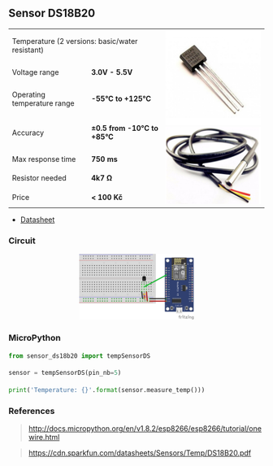 ## Sensor DS18B20

<table border="0" width="100%"><tr><td colspan=2 width="60%">Temperature (2 versions: basic/water resistant)</td>
<td rowspan=7 width="40%" align="right"><img src="../../.img/ds18b20.jpg" width="200px" /><img src="../../.img/ds18b20_watres.png" width="200px" /></td></tr>
<tr><td>Voltage range</td><td><b>3.0V - 5.5V</b></td></tr>
<tr><td>Operating temperature range</td><td><b>-55°C to +125°C</b></td></tr>
<tr><td>Accuracy</td><td><b>&plusmn0.5 from -10°C to +85°C</b></td></tr>
<tr><td>Max response time</td><td><b>750 ms</b></td></tr>
<tr><td>Resistor needed</td><td><b>4k7 &Omega;</b></td></tr>
<tr><td>Price</td><td><b>< 100 Kč</b></td></tr></table>

* [Datasheet](./datasheet.pdf)

### Circuit
<p align="center"><img src="../../.img/ds18b20_circuit_bb.png" width="45%" /></p>

### MicroPython

```python
from sensor_ds18b20 import tempSensorDS

sensor = tempSensorDS(pin_nb=5)

print('Temperature: {}'.format(sensor.measure_temp()))
```

### References
> http://docs.micropython.org/en/v1.8.2/esp8266/esp8266/tutorial/onewire.html

> https://cdn.sparkfun.com/datasheets/Sensors/Temp/DS18B20.pdf